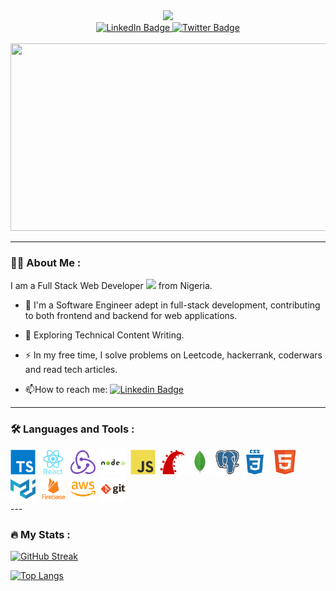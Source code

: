 <div id="header" align="center">
    <img        src="https://media.giphy.com/media/v1.Y2lkPTc5MGI3NjExd2Nwdm5wcGIxb285azFqYzlla3ZoMWl6ZzdkMWcxcHZuendiZ2U5dCZlcD12MV9pbnRlcm5hbF9naWZfYnlfaWQmY3Q9cw/M9gbBd9nbDrOTu1Mqx/giphy.gif"
   width="100" />
  
  <div id='badges'>
    <a href="https://www.linkedin.com/in/victor-enoma-0ab59b1a5/">
      <img src="https://img.shields.io/badge/LinkedIn-blue?style=for-the-badge&logo=linkedin&logoColor=white" alt="LinkedIn Badge" />
    </a>
    <a  href="https://twitter.com/VictorEnoma2">
      <img src="https://img.shields.io/badge/Twitter-blue?style=for-the-badge&logo=twitter&logoColor=white" alt="Twitter Badge" />
    </a>
  </div>
  <img src="https://komarev.com/ghpvc/?username=VickTor61&style=flat-square&color=blue" alt=""/>

</div>

<div align="center">
  <img src="https://media.giphy.com/media/dWesBcTLavkZuG35MI/giphy.gif" width="600" height="300"/>
</div>

---
### :man_technologist: About Me :
I am a Full Stack Web Developer <img src="https://media.giphy.com/media/WUlplcMpOCEmTGBtBW/giphy.gif" width="30"> from Nigeria.
- :telescope: I'm a Software Engineer adept in full-stack development, contributing to both frontend and backend for web applications.

- :seedling: Exploring Technical Content Writing.

- :zap: In my free time, I solve problems on Leetcode, hackerrank, coderwars and read tech articles.

- :mailbox:How to reach me: [![Linkedin Badge](https://img.shields.io/badge/-Victor-blue?style=flat&logo=Linkedin&logoColor=white)](https://www.linkedin.com/in/victor-enoma-0ab59b1a5/)

---

### :hammer_and_wrench: Languages and Tools :
<div>
  <img src="https://github.com/devicons/devicon/blob/master/icons/typescript/typescript-original.svg" title="typescript" alt="typescript" width="40" height="40"/>&nbsp;
  <img src="https://github.com/devicons/devicon/blob/master/icons/react/react-original-wordmark.svg" title="React" alt="React" width="40" height="40"/>&nbsp;
  <img src="https://github.com/devicons/devicon/blob/master/icons/redux/redux-original.svg" title="Redux" alt="Redux " width="40" height="40"/>&nbsp;
     <img src="https://github.com/devicons/devicon/blob/master/icons/nodejs/nodejs-original-wordmark.svg" title="NodeJS" alt="NodeJS" width="40" height="40"/>&nbsp;
     <img src="https://github.com/devicons/devicon/blob/master/icons/javascript/javascript-original.svg" title="JavaScript" alt="JavaScript" width="40" height="40"/>&nbsp;
        <img src="https://github.com/devicons/devicon/blob/master/icons/rails/rails-plain.svg" title="rails" **alt="rails" width="40" height="40"/>
        <img src="https://github.com/devicons/devicon/blob/master/icons/mongodb/mongodb-original.svg" title="mongodb" **alt="mongodb" width="40" height="40"/>
     <img src="https://github.com/devicons/devicon/blob/master/icons/postgresql/postgresql-original.svg" title="postgresql" **alt="postgresql" width="40" height="40"/>
  <img src="https://github.com/devicons/devicon/blob/master/icons/css3/css3-plain-wordmark.svg"  title="CSS3" alt="CSS" width="40" height="40"/>&nbsp;
  <img src="https://github.com/devicons/devicon/blob/master/icons/html5/html5-original.svg" title="HTML5" alt="HTML" width="40" height="40"/>&nbsp;
  <img src="https://github.com/devicons/devicon/blob/master/icons/materialui/materialui-original.svg" title="Material UI" alt="Material UI" width="40" height="40"/>&nbsp;
  <img src="https://github.com/devicons/devicon/blob/master/icons/firebase/firebase-plain-wordmark.svg" title="Firebase" alt="Firebase" width="40" height="40"/>&nbsp;
  <img src="https://github.com/devicons/devicon/blob/master/icons/amazonwebservices/amazonwebservices-plain-wordmark.svg" title="AWS" alt="AWS" width="40" height="40"/>&nbsp;
  <img src="https://github.com/devicons/devicon/blob/master/icons/git/git-original-wordmark.svg" title="Git" **alt="Git" width="40" height="40"/>
</div>
---

### :fire: My Stats :
[![GitHub Streak](http://github-readme-streak-stats.herokuapp.com?user=VickTor61&theme=dark&border_radius=5.4&card_width=471)](https://git.io/streak-stats)

[![Top Langs](https://github-readme-stats.vercel.app/api/top-langs/?username=VickTor61&layout=compact&theme=vision-friendly-dark)](https://github.com/anuraghazra/github-readme-stats)

